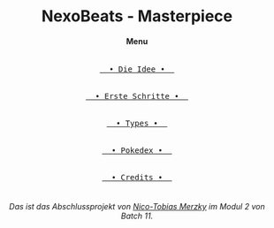 <div align="center">
<h1>NexoBeats - Masterpiece</h1>
<h4>Menu</h4>

[<kbd><br>&nbsp;&nbsp;• Die Idee •&nbsp;&nbsp;<br><br></kbd>][Link] 
&emsp; [<kbd><br>&nbsp;&nbsp;• Erste Schritte •&nbsp;&nbsp;<br><br></kbd>][Link2] 
&emsp; [<kbd><br>&nbsp;&nbsp;• Types •&nbsp;&nbsp;<br><br></kbd>][Link3]
&emsp; [<kbd><br>&nbsp;&nbsp;• Pokedex •&nbsp;&nbsp;<br><br></kbd>][Link5]
&emsp; [<kbd><br>&nbsp;&nbsp;• Credits •&nbsp;&nbsp;<br><br></kbd>][Link4]

</div>

_<h6 align="center">Das ist das Abschlussprojekt von <u>Nico-Tobias Merzky</u> im Modul 2 von Batch 11.</h6>_

[Link]: dieIdee.md 'Hier siehst du wie ich auf meine Idee gekommen bin.'
[Link2]: ersteSchritte.md 'Hier sind die ersten Schritte Dokumentiert wie ich mein Projekt angefangen habe.'
[Link3]: img/pokemontypeimg.jpg 'Hier findest du die Pokemon typen und deren Stärken, Schwächen und Ineffektivitäten.'
[Link4]: contributors.md 'Hier kannst du alle finden die an dem Projekt beteiligt waren.'
[Link5]: https://www.pokewiki.de/Pok%C3%A9mon-Liste 'Hier findest du den Offiziellen Pokedex.'